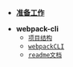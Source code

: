 <!-- docs/_sidebar.md -->

- [**准备工作**](base.md)
* **webpack-cli**
  - [`项目结构`](webpack-cli/项目结构.md)
  - [`webpackCLI`](webpack-cli/webpackCLI.md)
  - [`readme文档`](readme.md)